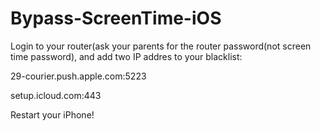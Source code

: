 # Bypass-ScreenTime-iOS
Login to your router(ask your parents for the router password(not screen time password), and add two IP addres to your blacklist:

29-courier.push.apple.com:5223

setup.icloud.com:443

Restart your iPhone!
